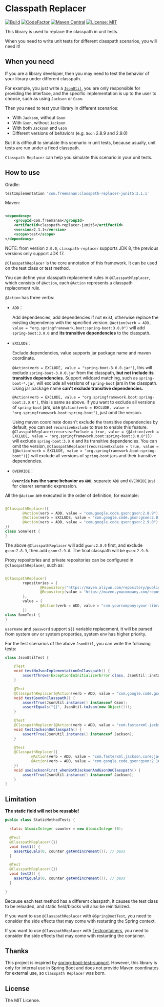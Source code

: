 # Classpath Replacer

[![Build](https://img.shields.io/github/actions/workflow/status/DanielLiu1123/classpath-replacer/build.yml?branch=main)](https://github.com/DanielLiu1123/classpath-replacer/actions)
[![CodeFactor](https://www.codefactor.io/repository/github/danielliu1123/classpath-replacer/badge)](https://www.codefactor.io/repository/github/danielliu1123/classpath-replacer)
[![Maven Central](https://img.shields.io/maven-central/v/com.freemanan/classpath-replacer-core)](https://search.maven.org/artifact/com.freemanan/classpath-replacer-core)
[![License: MIT](https://img.shields.io/badge/License-MIT-yellow.svg)](https://opensource.org/licenses/MIT)

This library is used to replace the classpath in unit tests.

When you need to write unit tests for different classpath scenarios, you will need it!

## When you need

If you are a library developer, then you may need to test the behavior of your library under different classpath.

For example, you just write a [`JsonUtil`](examples/junit5/src/main/java/com/example/JsonUtil.java), you are only
responsible for providing the interface, and the specific implementation is up to the user to choose, such as
using `Jackson` or `Gson`.

Then you need to test your library in different scenarios:

- With `Jackson`, without `Gson`
- With `Gson`, without `Jackson`
- With both `Jackson` and `Gson`
- Different versions of behaviors (e.g. `Gson` 2.8.9 and 2.9.0)

But it is difficult to simulate this scenario in unit tests, because usually, unit tests are run under a fixed
classpath.

`Classpath Replacer` can help you simulate this scenario in your unit tests.

## How to use

Gradle:

```groovy
testImplementation 'com.freemanan:classpath-replacer-junit5:2.1.1'
```

Maven:

```xml

<dependency>
    <groupId>com.freemanan</groupId>
    <artifactId>classpath-replacer-junit5</artifactId>
    <version>2.1.1</version>
    <scope>test</scope>
</dependency>
```

NOTE: from version `2.0.0`, `classpath-replacer` supports JDK 8, the previous versions only support JDK 17.

`@ClasspathReplacer` is the core annotation of this framework. It can be used on the test class or test method.

You can define your classpath replacement rules in `@ClasspathReplacer`, which consists of `@Action`, each `@Action`
represents a classpath replacement rule.

`@Action` has three verbs:

- `ADD`：

  Add dependencies, add dependencies if not exist, otherwise replace the existing dependency with the specified
  version. `@Action(verb = ADD, value = "org.springframework.boot:spring-boot:3.0.0")` will
  add `spring-boot:3.0.0` and **its transitive dependencies** to the classpath.

- `EXCLUDE`：

  Exclude dependencies, value supports jar package name and maven coordinate.

  `@Action(verb = EXCLUDE, value = "spring-boot-3.0.0.jar")`, this will exclude `spring-boot-3.0.0.jar` from the
  classpath, **but not include its transitive dependencies.** Support wildcard matching, such
  as `spring-boot-*.jar`, will exclude all versions of `spring-boot` jars in the classpath. Using jar package name
  **can't exclude transitive dependencies.**

  `@Action(verb = EXCLUDE, value = "org.springframework.boot:spring-boot:3.0.0")`, this is same as above. If you want to
  exclude all versions of `spring-boot` jars,
  use `@Action(verb = EXCLUDE, value = "org.springframework.boot:spring-boot")`, just omit the version.

  Using maven coordinate doesn't exclude the transitive dependencies by default, you can set `recursiveExclude` to
  true to enable this feature.
  `@ClasspathReplacer(recursiveExclude = true, value = {@Action(verb = EXCLUDE, value = "org.springframework.boot:spring-boot:3.0.0")})`
  will exclude `spring-boot:3.0.0` and its transitive dependencies. You can omit the
  version, `@ClasspathReplacer(recursiveExclude = true, value = {@Action(verb = EXCLUDE, value = "org.springframework.boot:spring-boot")})`
  will exclude all versions of `spring-boot` jars and their transitive dependencies.

- `OVERRIDE`：

  **`Override` has the same behavior as `ADD`**, separate `ADD` and `OVERRIDE` just for clearer semantic expression.

All the `@Action` are executed in the order of definition, for example:

```java

@ClasspathReplacer({
        @Action(verb = ADD, value = "com.google.code.gson:gson:2.8.9"),
        @Action(verb = EXCLUDE, value = "com.google.code.gson:gson:2.8.9"),
        @Action(verb = ADD, value = "com.google.code.gson:gson:2.9.0")
})
class SomeTest {
}
```

The above `@ClasspathReplacer` will add `gson:2.8.9` first, and exclude `gson:2.8.9`, then add `gson:2.9.0`. The final
classpath will be `gson:2.9.0`.

Proxy repositories and private repositories can be configured in `@ClasspathReplacer`, such as:

```java

@ClasspathReplacer(
        repositories = {
                @Repository("https://maven.aliyun.com/repository/public/"),
                @Repository(value = "https://maven.youcompany.com/repository/release/", username = "admin", password = "${MAVEN_PASSWORD}")
        },
        value = {
                @Action(verb = ADD, value = "com.yourcompany:your-library:1.0.0")
        })
class SomeTest {
}
```

`username` and `password` support `${}` variable replacement, it will be parsed from system env or system properties, system env has higher priority.

For the test scenarios of the above `JsonUtil`, you can write the following tests:

```java
class JsonUtilTest {

    @Test
    void testNoJsonImplementationOnClasspath() {
        assertThrows(ExceptionInInitializerError.class, JsonUtil::instance);
    }

    @Test
    @ClasspathReplacer(@Action(verb = ADD, value = "com.google.code.gson:gson:2.10.1"))
    void testGsonOnClasspath() {
        assertTrue(JsonUtil.instance() instanceof Gson);
        assertEquals("{}", JsonUtil.toJson(new Object()));
    }

    @Test
    @ClasspathReplacer(@Action(verb = ADD, value = "com.fasterxml.jackson.core:jackson-databind:2.14.1"))
    void testJacksonOnClasspath() {
        assertTrue(JsonUtil.instance() instanceof Jackson);
    }

    @Test
    @ClasspathReplacer({
            @Action(verb = ADD, value = "com.fasterxml.jackson.core:jackson-databind:2.14.1"),
            @Action(verb = ADD, value = "com.google.code.gson:gson:2.10.1")
    })
    void useJacksonFirst_whenBothJacksonAndGsonOnClasspath() {
        assertTrue(JsonUtil.instance() instanceof Jackson);
    }
}
```

## Limitation

**The static field will not be reusable!**

```java
public class StaticMethodTests {

  static AtomicInteger counter = new AtomicInteger(0);

  @Test
  @ClasspathReplacer({})
  void test1() {
    assertEquals(0, counter.getAndIncrement()); // pass
  }

  @Test
  @ClasspathReplacer({})
  void test2() {
    assertEquals(0, counter.getAndIncrement()); // pass
  }

}
```

Because each test method has a different classpath, it causes the test class to be reloaded, and static field/blocks will also be reinitialized.

If you want to use `@ClasspathReplacer` with `@SpringBootTest`, you need to consider the side effects that may come with restarting the Spring context.

If you want to use `@ClasspathReplacer` with [Testcontainers](https://www.testcontainers.org/), you need to consider the side effects that may come with restarting the container.

## Thanks

This project is inspired
by [spring-boot-test-support](https://github.com/spring-projects/spring-boot/tree/main/spring-boot-project/spring-boot-tools/spring-boot-test-support).
However, this library is only for internal use in Spring Boot and does not provide Maven coordinates for external use,
so `Classpath Replacer` was born.

## License

The MIT License.
